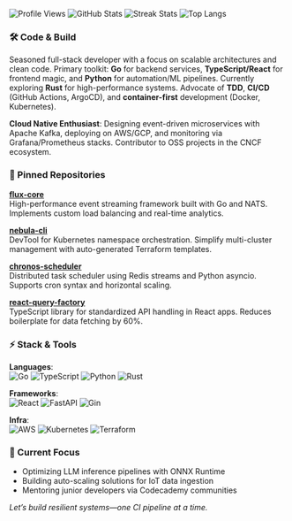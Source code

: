 ![Profile Views](https://visitor-badge.glitch.me/badge?page_id=lorraineweber413.lorraineweber413) ![GitHub Stats](https://github-readme-stats.vercel.app/api?username=lorraineweber413&show_icons=true&theme=radical&hide_title=true) ![Streak Stats](https://github-readme-streak-stats.herokuapp.com/?user=lorraineweber413&theme=radical) ![Top Langs](https://github-readme-stats.vercel.app/api/top-langs/?username=lorraineweber413&layout=compact&theme=radical&hide=procfile)  

### 🛠️ Code & Build  
Seasoned full-stack developer with a focus on scalable architectures and clean code. Primary toolkit: **Go** for backend services, **TypeScript/React** for frontend magic, and **Python** for automation/ML pipelines. Currently exploring **Rust** for high-performance systems. Advocate of **TDD**, **CI/CD** (GitHub Actions, ArgoCD), and **container-first** development (Docker, Kubernetes).  

**Cloud Native Enthusiast**: Designing event-driven microservices with Apache Kafka, deploying on AWS/GCP, and monitoring via Grafana/Prometheus stacks. Contributor to OSS projects in the CNCF ecosystem.  

### 📍 Pinned Repositories  
**[flux-core](https://github.com/lorraineweber413/flux-core)**  
High-performance event streaming framework built with Go and NATS. Implements custom load balancing and real-time analytics.  

**[nebula-cli](https://github.com/lorraineweber413/nebula-cli)**  
DevTool for Kubernetes namespace orchestration. Simplify multi-cluster management with auto-generated Terraform templates.  

**[chronos-scheduler](https://github.com/lorraineweber413/chronos-scheduler)**  
Distributed task scheduler using Redis streams and Python asyncio. Supports cron syntax and horizontal scaling.  

**[react-query-factory](https://github.com/lorraineweber413/react-query-factory)**  
TypeScript library for standardized API handling in React apps. Reduces boilerplate for data fetching by 60%.  

### ⚡ Stack & Tools  
**Languages**:  
![Go](https://img.shields.io/badge/-Go-00ADD8?logo=go) ![TypeScript](https://img.shields.io/badge/-TypeScript-3178C6?logo=typescript) ![Python](https://img.shields.io/badge/-Python-3776AB?logo=python) ![Rust](https://img.shields.io/badge/-Rust-000000?logo=rust)  

**Frameworks**:  
![React](https://img.shields.io/badge/-React-61DAFB?logo=react) ![FastAPI](https://img.shields.io/badge/-FastAPI-009688?logo=fastapi) ![Gin](https://img.shields.io/badge/-Gin-009688?logo=go)  

**Infra**:  
![AWS](https://img.shields.io/badge/-AWS-232F3E?logo=amazonaws) ![Kubernetes](https://img.shields.io/badge/-Kubernetes-326CE5?logo=kubernetes) ![Terraform](https://img.shields.io/badge/-Terraform-623CE4?logo=terraform)  

### 🌱 Current Focus  
- Optimizing LLM inference pipelines with ONNX Runtime  
- Building auto-scaling solutions for IoT data ingestion  
- Mentoring junior developers via Codecademy communities  

*Let’s build resilient systems—one CI pipeline at a time.*  
